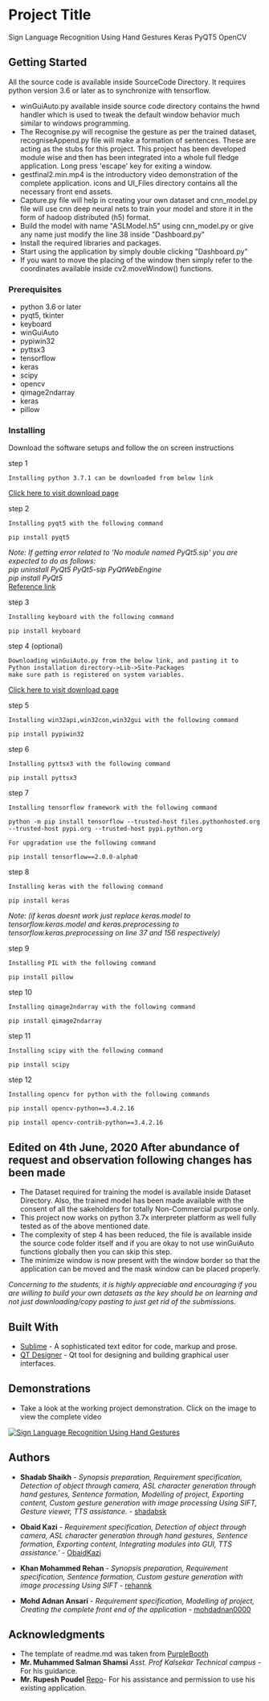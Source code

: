 # Project Title
Sign Language Recognition Using Hand Gestures Keras PyQT5 OpenCV

## Getting Started
All the source code is available inside SourceCode Directory. It requires python version 3.6 or later as to synchronize with tensorflow.
* winGuiAuto.py available inside source code directory contains the hwnd handler which is used to tweak the default window behavior much similar to windows programming.
* The Recognise.py will recognise the gesture as per the trained dataset, recogniseAppend.py file will make a formation of sentences. These are acting as the stubs for this project. This project has been developed module wise and then has been integrated into a whole full fledge application. Long press 'escape' key for exiting a window.
* gestfinal2.min.mp4 is the introductory video demonstration of the complete application. icons and UI_Files directory contains all the necessary front end assets.
* Capture.py file will help in creating your own dataset and cnn_model.py file will use cnn deep neural nets to train your model and store it in the form of hadoop distributed (h5) format.
* Build the model with name "ASLModel.h5" using cnn_model.py or give any name just modify the line 38 inside "Dashboard.py"
* Install the required libraries and packages.
* Start using the application by simply double clicking "Dashboard.py"
* If you want to move the placing of the window then simply refer to the coordinates available inside cv2.moveWindow() functions.


### Prerequisites

* python 3.6 or later
* pyqt5, tkinter
* keyboard
* winGuiAuto
* pypiwin32
* pyttsx3
* tensorflow
* keras
* scipy
* opencv
* qimage2ndarray
* keras
* pillow


### Installing

Download the software setups and follow the on screen instructions

step 1

```
Installing python 3.7.1 can be downloaded from below link
```
[Click here to visit download page](https://www.python.org/downloads/release/python-371/)

step 2

```
Installing pyqt5 with the following command
```
```
pip install pyqt5
```
*Note: If getting error related to 'No module named PyQt5.sip' you are expected to do as follows:<br>
pip uninstall PyQt5 PyQt5-sip PyQtWebEngine<br>
pip install PyQt5* <br>
[Reference link](https://stackoverflow.com/a/58880976)

step 3

```
Installing keyboard with the following command
```
```
pip install keyboard
```

step 4 (optional)

```
Downloading winGuiAuto.py from the below link, and pasting it to Python installation directory->Lib->Site-Packages
make sure path is registered on system variables.
```
[Click here to visit download page](https://github.com/arkottke/winguiauto)

step 5

```
Installing win32api,win32con,win32gui with the following command
```
```
pip install pypiwin32
```

step 6

```
Installing pyttsx3 with the following command
```
```
pip install pyttsx3
```

step 7

```
Installing tensorflow framework with the following command
```
```
python -m pip install tensorflow --trusted-host files.pythonhosted.org --trusted-host pypi.org --trusted-host pypi.python.org
```
```
For upgradation use the following command
````
```
pip install tensorflow==2.0.0-alpha0
```

step 8

```
Installing keras with the following command
```
```
pip install keras
```
*Note: (if keras doesnt work just replace keras.model to tensorflow.keras.model and keras.preprocessing to tensorflow.keras.preprocessing on line 37 and 156 respectively)*

step 9

```
Installing PIL with the following command
```
```
pip install pillow
```

step 10

```
Installing qimage2ndarray with the following command
```
```
pip install qimage2ndarray
```

step 11

```
Installing scipy with the following command
```
```
pip install scipy
```

step 12
```
Installing opencv for python with the following commands
```
```
pip install opencv-python==3.4.2.16
```
```
pip install opencv-contrib-python==3.4.2.16
```

## Edited on 4th June, 2020 After abundance of request and observation following changes has been made
* The Dataset required for training the model is available inside Dataset Directory. Also, the trained model has been made available with the consent of all the sakeholders for totally Non-Commercial purpose only.
* This project now works on python 3.7x interpreter platform as well fully tested as of the above mentioned date.
* The complexity of step 4 has been reduced, the file is available inside the source code folder itself and if you are okay to not use winGuiAuto functions globally then you can skip this step.
* The minimize window is now present with the window border so that the application can be moved and the mask window can be placed properly.

*Concerning to the students, it is highly appreciable and encouraging if you are willing to build your own datasets as the key should be on learning and not just downloading/copy pasting to just get rid of the submissions.*

## Built With

* [Sublime](https://www.sublimetext.com/3) - A sophisticated text editor for code, markup and prose. 
* [QT Designer](https://build-system.fman.io/qt-designer-download) - Qt tool for designing and building graphical user interfaces. 


## Demonstrations

* Take a look at the working project demonstration. Click on the image to view the complete video


[![Sign Language Recognition Using Hand Gestures](https://i.ytimg.com/vi/vXSTZNEkHlg/maxresdefault.jpg)](https://youtu.be/vXSTZNEkHlg)


## Authors

* **Shadab Shaikh** - *Synopsis preparation, Requirement specification, Detection of object through camera, ASL character generation through hand gestures, Sentence formation, Modelling of project, Exporting content, Custom gesture generation with image processing Using SIFT, Gesture viewer, TTS assistance.*  - [shadabsk](https://github.com/shadabsk)

* **Obaid Kazi** - *Requirement specification, Detection of object through camera, ASL character generation through hand gestures, Sentence formation, Exporting content, Integrating modules into GUI, TTS assistance.'* 	- [ObaidKazi](https://github.com/ObaidKazi)

* **Khan Mohammed Rehan** - *Synopsis preparation, Requirement specification, Sentence formation, Custom gesture generation with image processing Using SIFT*  - [rehannk](https://github.com/rehannk)

* **Mohd Adnan Ansari** - *Requirement specification, Modelling of project, Creating the complete front end of the application* - [mohdadnan0000](https://github.com/mohdadnan0000)


## Acknowledgments

* The template of readme.md was taken from [PurpleBooth](https://github.com/PurpleBooth)
* **Mr. Muhammed Salman Shamsi** *Asst. Prof Kalsekar Technical campus* - For his guidance.
* **Mr. Rupesh Poudel** [Repo](https://github.com/rrupeshh/Simple-Sign-Language-Detector)- For his assistance and permission to use his existing application. 
